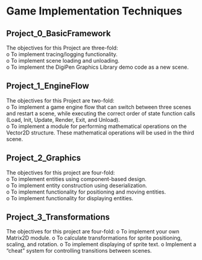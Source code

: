 # Game Implementation Techniques


## Project_0_BasicFramework
The objectives for this Project are three-fold:  
o	To implement tracing/logging functionality.  
o	To implement scene loading and unloading.  
o	To implement the DigiPen Graphics Library demo code as a new scene.  

## Project_1_EngineFlow
The objectives for this Project are two-fold:  
o	To implement a game engine flow that can switch between three scenes and restart a scene, while executing the correct order of state function calls (Load, Init, Update, Render, Exit, and Unload).  
o	To implement a module for performing mathematical operations on the Vector2D structure. These mathematical operations will be used in the third scene.  

## Project_2_Graphics
The objectives for this project are four-fold:  
o	To implement entities using component-based design.  
o	To implement entity construction using deserialization.  
o	To implement functionality for positioning and moving entities.  
o	To implement functionality for displaying entities.  

## Project_3_Transformations
The objectives for this project are four-fold:
o	To implement your own Matrix2D module.
o	To calculate transformations for sprite positioning, scaling, and rotation.
o	To implement displaying of sprite text.
o	Implement a “cheat” system for controlling transitions between scenes.

